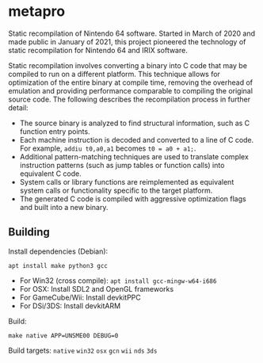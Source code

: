# metapro
Static recompilation of Nintendo 64 software.  Started in March of 2020 and made public in January of 2021, this project pioneered the technology of static recompilation for Nintendo 64 and IRIX software.

Static recompilation involves converting a binary into C code that may be compiled to run on a different platform.  This technique allows for optimization of the entire binary at compile time, removing the overhead of emulation and providing performance comparable to compiling the original source code.  The following describes the recompilation process in further detail:
* The source binary is analyzed to find structural information, such as C function entry points.
* Each machine instruction is decoded and converted to a line of C code.  For example, `addiu t0,a0,a1` becomes `t0 = a0 + a1;`.
* Additional pattern-matching techniques are used to translate complex instruction patterns (such as jump tables or function calls) into equivalent C code.
* System calls or library functions are reimplemented as equivalent system calls or functionality specific to the target platform.
* The generated C code is compiled with aggressive optimization flags and built into a new binary.

## Building
Install dependencies (Debian):
```
apt install make python3 gcc
```
* For Win32 (cross compile): `apt install gcc-mingw-w64-i686`
* For OSX: Install SDL2 and OpenGL frameworks
* For GameCube/Wii: Install devkitPPC
* For DSi/3DS: Install devkitARM

Build:
```
make native APP=UNSME00 DEBUG=0
```
Build targets: `native` `win32` `osx` `gcn` `wii` `nds` `3ds`
